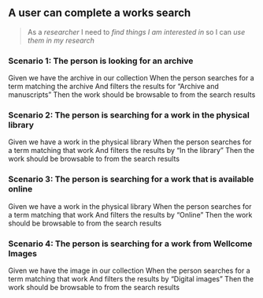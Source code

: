 ## A user can complete a works search

> As a _researcher_
> I need to _find things I am interested in_
> so I can _use them in my research_

### Scenario 1: The person is looking for an archive
Given we have the archive in our collection
When the person searches for a term matching the archive
    And filters the results for “Archive and manuscripts”
Then the work should be browsable to from the search results

### Scenario 2: The person is searching for a work in the physical library
Given we have a work in the physical library
When the person searches for a term matching that work
    And filters the results by “In the library”
Then the work should be browsable to from the search results

### Scenario 3: The person is searching for a work that is available online
Given we have a work in the physical library
When the person searches for a term matching that work
    And filters the results by “Online”
Then the work should be browsable to from the search results

### Scenario 4: The person is searching for a work from Wellcome Images
Given we have the image in our collection
When the person searches for a term matching that work
    And filters the results by “Digital images”
Then the work should be browsable to from the search results